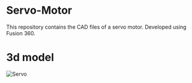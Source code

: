 # Servo-Motor
This repository contains the CAD files of a servo motor. Developed using Fusion 360. 

# 3d model
![Servo](Servo.gif)
